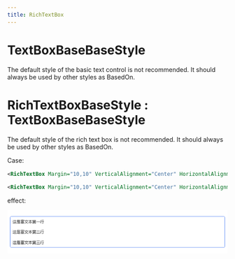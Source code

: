 ```yaml
---
title: RichTextBox
---
```


# TextBoxBaseBaseStyle

The default style of the basic text control is not recommended. It should always be used by other styles as BasedOn.

# RichTextBoxBaseStyle : TextBoxBaseBaseStyle

The default style of the rich text box is not recommended. It should always be used by other styles as BasedOn.

Case:

```xml
<RichTextBox Margin="10,10" VerticalAlignment="Center" HorizontalAlignment="Center"></RichTextBox>
```

```xml
<RichTextBox Margin="10,10" VerticalAlignment="Center" HorizontalAlignment="Center"></RichTextBox>
```



effect:

![RichTextbox.DefaultStyle](https://raw.githubusercontent.com/HandyOrg/HandyOrgResource/master/HandyControl/Doc/native_controls/RichTextbox.DefaultStyle.png)